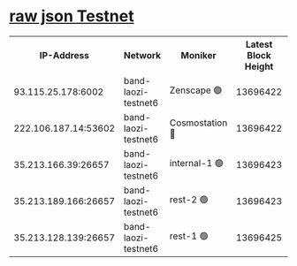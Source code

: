 
[raw json Testnet](https://rpc-check.bandt.stavr.tech/bandt/rpcbandt_result.json)
=

<table><tr><th>IP-Address</th><th>Network</th><th>Moniker</th><th>Latest Block Height</th><th>Earliest Block Height</th><th>Catching Up</th><th>Tx Index</th><th>Voting Power</th><th>Scan Time</th></tr><tr><td>93.115.25.178:6002</td><td>band-laozi-testnet6</td><td>Zenscape 🟢</td><td>13696422</td><td>12460001</td><td>False</td><td>on</td><td>0</td><td>2023-12-09T10:41:07.353161446UTC</td></tr><tr><td>222.106.187.14:53602</td><td>band-laozi-testnet6</td><td>Cosmostation 🔴</td><td>13696422</td><td>13177501</td><td>False</td><td>on</td><td>2203223</td><td>2023-12-09T10:41:09.110635991UTC</td></tr><tr><td>35.213.166.39:26657</td><td>band-laozi-testnet6</td><td>internal-1 🟢</td><td>13696423</td><td>13596423</td><td>False</td><td>on</td><td>0</td><td>2023-12-09T10:41:10.349947086UTC</td></tr><tr><td>35.213.189.166:26657</td><td>band-laozi-testnet6</td><td>rest-2 🟢</td><td>13696423</td><td>13596423</td><td>False</td><td>on</td><td>0</td><td>2023-12-09T10:41:11.552011387UTC</td></tr><tr><td>35.213.128.139:26657</td><td>band-laozi-testnet6</td><td>rest-1 🟢</td><td>13696425</td><td>13596425</td><td>False</td><td>on</td><td>0</td><td>2023-12-09T10:41:14.846849126UTC</td></tr></table>
